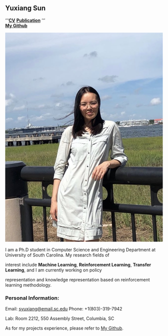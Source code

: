 ## Yuxiang Sun

‘’‘[**CV**]()    [**Publication**]()   ’‘’                       
[**My Github**](https://github.com/SunCherry)

 ![GitHub Logo](https://github.com/SunCherry/SunCherry.github.io/blob/master/me.jpg)

I am a Ph.D student in Computer Science and Engineering Department at University of South Carolina. My research fields of 

interest include **Machine Learning**, **Reinforcement Learning**, **Transfer Learning**, and I am currently working on policy 

representation and knowledge representation based on reinforcement learning methodology.

### Personal Information:
Email: syuxiang@email.sc.edu   Phone: +1(803)-319-7942

Lab: Room 2212, 550 Assembly Street, Columbia, SC

As for my projects experience, please refer to [My Github](https://github.com/SunCherry).


